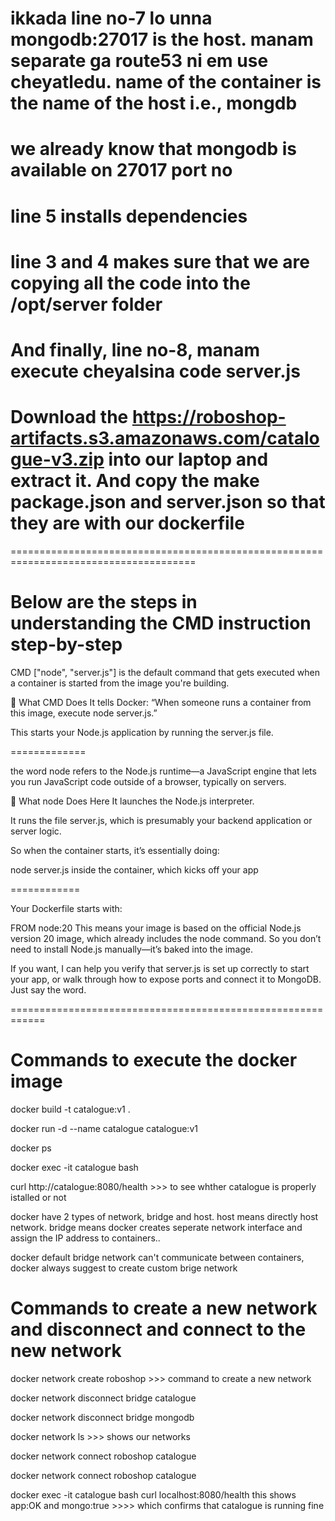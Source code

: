 # ikkada line no-7 lo unna mongodb:27017 is the host. manam separate ga route53 ni em use cheyatledu. name of the container is the name of the host i.e., mongdb
# we already know that mongodb is available on 27017 port no
# line 5 installs dependencies
# line 3 and 4 makes sure that we are copying all the code into the /opt/server folder 
# And finally, line no-8, manam execute cheyalsina code server.js


# Download the https://roboshop-artifacts.s3.amazonaws.com/catalogue-v3.zip  into our laptop and extract it. And copy the make package.json and server.json so that they are with our dockerfile
======================================================================================
# Below are the steps in understanding the CMD instruction step-by-step

CMD ["node", "server.js"]
is the default command that gets executed when a container is started from the image you're building.

🧠 What CMD Does
It tells Docker: “When someone runs a container from this image, execute node server.js.”

This starts your Node.js application by running the server.js file.


=============

the word node refers to the Node.js runtime—a JavaScript engine that lets you run JavaScript code outside of a browser, typically on servers.

🧠 What node Does Here
It launches the Node.js interpreter.

It runs the file server.js, which is presumably your backend application or server logic.

So when the container starts, it’s essentially doing:

node server.js
inside the container, which kicks off your app

============

Your Dockerfile starts with:


FROM node:20
This means your image is based on the official Node.js version 20 image, which already includes the node command. So you don’t need to install Node.js manually—it’s baked into the image.

If you want, I can help you verify that server.js is set up correctly to start your app, or walk through how to expose ports and connect it to MongoDB. Just say the word.

============================================================


# Commands to execute the docker image

docker build -t catalogue:v1 .

docker run -d --name catalogue catalogue:v1

docker ps

docker exec -it catalogue bash

curl http://catalogue:8080/health   >>> to see whther catalogue is properly istalled or not

docker have 2 types of network, bridge and host. host means directly host network. bridge means docker creates seperate network interface and assign the IP address to containers..

docker default bridge network can't communicate between containers, docker always suggest to create custom brige network



# Commands to create a new network and disconnect and connect to the new network

docker network create roboshop  >>>  command to create a new network

docker network disconnect bridge catalogue

docker network disconnect bridge mongodb

docker network ls >>> shows our networks


docker network connect roboshop catalogue

docker network connect roboshop catalogue

docker exec -it catalogue bash
curl localhost:8080/health
this shows app:OK and mongo:true   >>>> which confirms that catalogue is running fine





